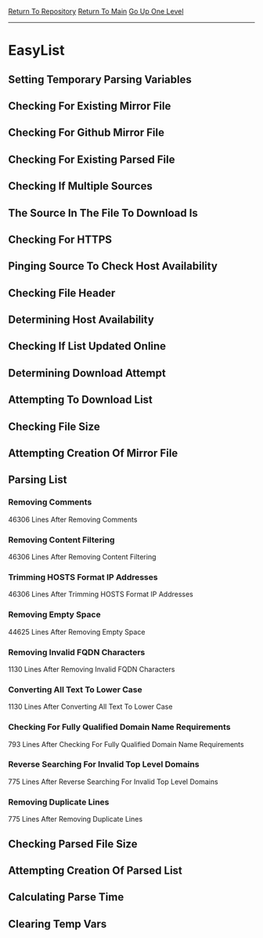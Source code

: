[Return To Repository](https://github.com/deathbybandaid/piholeparser/)
[Return To Main](https://github.com/deathbybandaid/piholeparser/blob/master/RecentRunLogs/Mainlog.md)
[Go Up One Level](https://github.com/deathbybandaid/piholeparser/blob/master/RecentRunLogs/TopLevelScripts/30-Processing-Blacklists.md)
____________________________________
# EasyList
## Setting Temporary Parsing Variables
## Checking For Existing Mirror File
## Checking For Github Mirror File
## Checking For Existing Parsed File
## Checking If Multiple Sources
## The Source In The File To Download Is
## Checking For HTTPS
## Pinging Source To Check Host Availability
## Checking File Header
## Determining Host Availability
## Checking If List Updated Online
## Determining Download Attempt
## Attempting To Download List
## Checking File Size
## Attempting Creation Of Mirror File
## Parsing List
### Removing Comments
46306 Lines After Removing Comments
### Removing Content Filtering
46306 Lines After Removing Content Filtering
### Trimming HOSTS Format IP Addresses
46306 Lines After Trimming HOSTS Format IP Addresses
### Removing Empty Space
44625 Lines After Removing Empty Space
### Removing Invalid FQDN Characters
1130 Lines After Removing Invalid FQDN Characters
### Converting All Text To Lower Case
1130 Lines After Converting All Text To Lower Case
### Checking For Fully Qualified Domain Name Requirements
793 Lines After Checking For Fully Qualified Domain Name Requirements
### Reverse Searching For Invalid Top Level Domains
775 Lines After Reverse Searching For Invalid Top Level Domains
### Removing Duplicate Lines
775 Lines After Removing Duplicate Lines
## Checking Parsed File Size
## Attempting Creation Of Parsed List
## Calculating Parse Time
## Clearing Temp Vars
